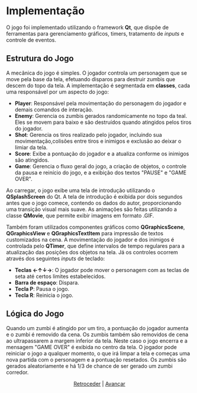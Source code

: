 # Implementação

<!-- >Relatar o processo de implementação do problemas, incluindo as ferramentas e bibliotecas utilizadas -->

O jogo foi implementado utilizando o framework **Qt**, que dispõe de ferramentas para gerenciamento gráficos, timers, tratamento de *inputs* e controle de eventos. 

## Estrutura do Jogo

A mecânica do jogo é simples. O jogador controla um personagem que se move pela base da tela, efetuando disparos para destruir zumbis que descem do topo da tela. A implementação é segmentada em **classes**, cada uma responsável por um aspecto do jogo:

- **Player**: Responsável pela movimentação do personagem do jogador e demais comandos de interação.
- **Enemy**: Gerencia os zumbis gerados randomicamente no topo da teal. Eles se movem para baixo e são destruídos quando atingidos pelos tiros do jogador.
- **Shot**: Gerencia os tiros realizado pelo jogador, incluindo sua movimentação,colisões entre tiros e inimigos e exclusão ao deixar o limiar da tela.
- **Score**: Exibe a pontuação do jogador e a atualiza conforme os inimigos são atingidos.
- **Game**: Gerencia o fluxo geral do jogo, a criação de objetos, o controle da pausa e reinício do jogo, e a exibição dos textos "PAUSE" e "GAME OVER".

Ao carregar, o jogo exibe uma tela de introdução utilizando o **QSplashScreen** do Qt. A tela de introdução é exibida por dois segundos antes que o jogo comece, contendo os dados do autor, proporcionando uma transição visual mais suave.
As animações são feitas utilizando a classe **QMovie**, que permite exibir imagens em formato .GIF. 

Também foram utilizados componentes gráficos como **QGraphicsScene**,  **QGraphicsView** e **QGraphicsTextItem** para impressão de textos customizados na cena. A movimentação do jogador e dos inimigos é controlada pelo **QTimer**, que define intervalos de tempo regulares para a atualização das posições dos objetos na tela. Já os controles ocorrem através dos seguintes *inputs* de teclado:

- **Teclas ←↑↓→**: O jogador pode mover o personagem com as teclas de seta até certos limites estabelecidos.
- **Barra de espaço**: Dispara.
- **Tecla P**: Pausa o jogo.
- **Tecla R**: Reinicia o jogo.

## Lógica do Jogo

Quando um zumbi é atingido por um tiro, a pontuação do jogador aumenta e o zumbi é removido da cena. Os zumbis também são removidos de cena ao ultrapassarem a margem inferior da tela. Neste caso o jogo encerra e a mensagem "GAME OVER" é exibida no centro da tela. O jogador pode reiniciar o jogo a qualquer momento, o que irá limpar a tela e começas uma nova partida com o personagem e a pontuação resetados. Os zumbis são gerados aleatoriamente e há 1/3 de chance de ser gerado um zumbi corredor.

<div align="center">

[Retroceder](projeto.md) | [Avançar](testes.md)

</div>